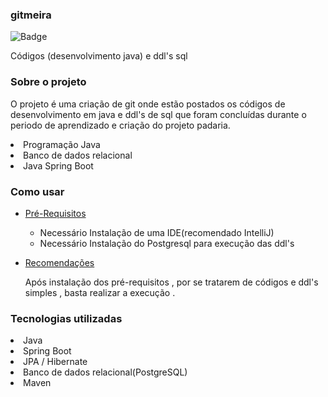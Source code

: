### gitmeira
![Badge](https://img.shields.io/badge/GIT-gitmeira-%237159c1?style=for-the-badge&logo=ghost)


Códigos (desenvolvimento java) e ddl's sql

### Sobre o projeto

O projeto  é uma criação de git onde estão postados os códigos de desenvolvimento em java e ddl's de sql que foram concluídas
durante o periodo de aprendizado e criação do projeto padaria.


<li>Programação Java</li>
<li>Banco de dados relacional</li>
<li>Java Spring Boot</li>


### Como usar 
 <!--ts-->
* [Pré-Requisitos](#pre-requisitos)
  
  - Necessário Instalação de uma IDE(recomendado IntelliJ)  
  - Necessário Instalação do Postgresql para execução das ddl's


 * [Recomendações](#recomendações)
   
    Após instalação dos pré-requisitos , por se tratarem de códigos e ddl's simples , basta realizar a execução .


### Tecnologias utilizadas

<li>Java</li>
<li>Spring Boot</li>
<li>JPA / Hibernate</li>
<li>Banco de dados relacional(PostgreSQL)</li>
<li>Maven</li>

